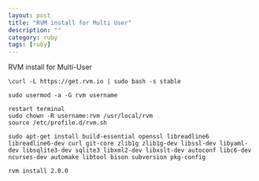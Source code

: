 ```yaml
---
layout: post
title: "RVM install for Multi User"
description: ""
category: ruby
tags: [ruby]
---
```



RVM install for Multi-User

    \curl -L https://get.rvm.io | sudo bash -s stable
    
    sudo usermod -a -G rvm username
    
    restart terminal
    sudo chown -R username:rvm /usr/local/rvm 
    source /etc/profile.d/rvm.sh
    
    sudo apt-get install build-essential openssl libreadline6 libreadline6-dev curl git-core zlib1g zlib1g-dev libssl-dev libyaml-dev libsqlite3-dev sqlite3 libxml2-dev libxslt-dev autoconf libc6-dev ncurses-dev automake libtool bison subversion pkg-config
    
    rvm install 2.0.0